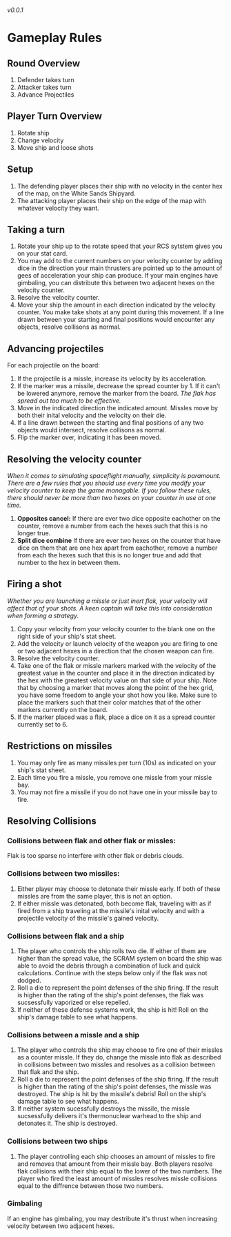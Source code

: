 *v0.0.1*
# Gameplay Rules

## Round Overview
1. Defender takes turn
2. Attacker takes turn
3. Advance Projectiles

## Player Turn Overview
1. Rotate ship
2. Change velocity
3. Move ship and loose shots

## Setup
1. The defending player places their ship with no velocity in the center hex of the map, on the White Sands Shipyard.
2. The attacking player places their ship on the edge of the map with whatever velocity they want.

## Taking a turn
1. Rotate your ship up to the rotate speed that your RCS sytstem gives you on your stat card.
2. You may add to the current numbers on your velocity counter by adding dice in the direction your main thrusters are pointed up to the amount of gees of acceleration your ship can produce. If your main engines have gimbaling, you can distribute this between two adjacent hexes on the velocity counter.
3. Resolve the velocity counter.
4. Move your ship the amount in each direction indicated by the velocity counter. You make take shots at any point during this movement. If a line drawn between your starting and final positions would encounter any objects, resolve collisons as normal.

## Advancing projectiles
For each projectile on the board:
1. If the projectile is a missle, increase its velocity by its acceleration.
2. If the marker was a missile, decrease the spread counter by 1. If it can't be lowered anymore, remove the marker from the board. *The flak has spread out too much to be effective.* 
1. Move in the indicated direction the indicated amount. Missles move by both their inital velocity and the velocity on their die.
2. If a line drawn between the starting and final positions of any two objects would intersect, resolve collisons as normal.
3. Flip the marker over, indicating it has been moved.

## Resolving the velocity counter
*When it comes to simulating spaceflight manually, simplicity is paramount. There are a few rules that you should use every time you modify your velocity counter to keep the game managable. If you follow these rules, there should never be more than two hexes on your counter in use at one time.*
1. **Opposites cancel:** If there are ever two dice opposite eachother on the counter, remove a number from each the hexes such that this is no longer true.
2. **Split dice combine** If there are ever two hexes on the counter that have dice on them that are one hex apart from eachother, remove a number from each the hexes such that this is no longer true and add that number to the hex in between them.

## Firing a shot
*Whether you are launching a missle or just inert flak, your velocity will affect that of your shots. A keen captain will take this into consideration when forming a strategy.*
1. Copy your velocity from your velocity counter to the blank one on the right side of your ship's stat sheet.
2. Add the velocity or launch velocity of the weapon you are firing to one or two adjacent hexes in a direction that the chosen weapon can fire.
3. Resolve the velocity counter.
4. Take one of the flak or missle markers marked with the velocity of the greatest value in the counter and place it in the direction indicated by the hex with the greatest velocity value on that side of your ship. Note that by choosing a marker that moves along the point of the hex grid, you have some freedom to angle your shot how you like. Make sure to place the markers such that their color matches that of the other markers currently on the board.
5. If the marker placed was a flak, place a dice on it as a spread counter currently set to 6.

## Restrictions on missiles
1. You may only fire as many missiles per turn (10s) as indicated on your ship's stat sheet.
2. Each time you fire a missle, you remove one missle from your missle bay.
3. You may not fire a missile if you do not have one in your missile bay to fire.

## Resolving Collisions
### Collisions between flak and other flak or missles:
Flak is too sparse no interfere with other flak or debris clouds.

### Collisions between two missiles:
1. Either player may choose to detonate their missle early. If both of these missles are from the same player, this is not an option.
2. If either missle was detonated, both become flak, traveling with as if fired from a ship traveling at the missile's inital velocity and with a projectile velocity of the missile's gained velocity.

### Collisions between flak and a ship
1. The player who controls the ship rolls two die. If either of them are higher than the spread value, the SCRAM system on board the ship was able to avoid the debris through a combination of luck and quick calculations. Continue with the steps below only if the flak was not dodged.
2. Roll a die to represent the point defenses of the ship firing. If the result is higher than the rating of the ship's point defenses, the flak was sucsessfully vaporized or else repelled.
3. If neither of these defense systems work, the ship is hit! Roll on the ship's damage table to see what happens.

### Collisions between a missle and a ship
1. The player who controls the ship may choose to fire one of their missles as a counter missle. If they do, change the missle into flak as described in collisions between two missles and resolves as a collision between that flak and the ship.
2. Roll a die to represent the point defenses of the ship firing. If the result is higher than the rating of the ship's point defenses, the missle was destroyed. The ship is hit by the missile's debris! Roll on the ship's damage table to see what happens.
3. If neither system sucessfully destroys the missile, the missle sucsessfully delivers it's thermonuclear warhead to the ship and detonates it. The ship is destroyed.

### Collisions between two ships
1. The player controlling each ship chooses an amount of missles to fire and removes that amount from their missle bay. Both players resolve flak collisions with their ship equal to the lower of the two numbers. The player who fired the least amount of missles resolves missle collisions equal to the diffrence between those two numbers.

### Gimbaling
If an engine has gimbaling, you may destribute it's thrust when increasing velocity between two adjacent hexes.

